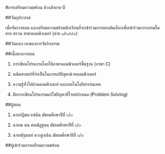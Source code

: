 #การเตรียมความพร้อม ช่วงเช้าคาบ 0 

##วัตถุประสงค์

เพื่อจัดการสอน และเตรียมความพร้อมนักเรียนที่จะเข้าร่วมการสอบคัดเลือกเพื่อเข้าร่วมการอบรมในค่าย สอวน สาขาคอมพิวเตอร์ (ค่าย ๑/๒๕๕๙)

##วันและเวลาของการจัดกิจกรรม


##เนื้อหาการสอน

1. การเขียนโปรแกรมโดยใช้ภาษาคอมพิวเตอร์พื้นฐาน (ภาษา C)

2. คณิตศาสตร์ที่จำเป็นในการแก้ปัญหาด้วยคอมพิวเตอร์ 

3. ความรู้ทั่วไปด้านคอมพิวเตอร์ และเทคโนโลยีสารสนเทศ 

4. ฝึกการเขียนโปรแกรมแก้ไขปัญหาที่โจทย์กำหนด (Problem Solving)

##ผู้สอน 

1. นายปฏิพล แซ่ฉัน มัธยมศึกษาปีที่ ๖/๓

2. นายณ นน ศลณัฏฐนน มัธยมศึกษาปีที่ ๖/๓

3. นายณัฐนนท์ ดวงสูงเนิน มัธยมศึกษาปีที่ ๖/๘


##ผู้เข้าร่วมการเตรียมความพร้อม 


